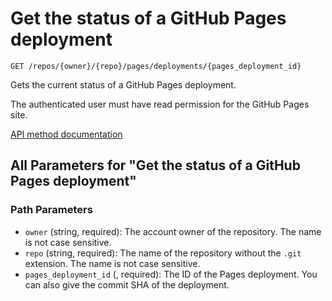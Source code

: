 # Get the status of a GitHub Pages deployment

`GET /repos/{owner}/{repo}/pages/deployments/{pages_deployment_id}`

Gets the current status of a GitHub Pages deployment.

The authenticated user must have read permission for the GitHub Pages site.

[API method documentation](https://docs.github.com/rest/pages/pages#get-the-status-of-a-github-pages-deployment)

## All Parameters for "Get the status of a GitHub Pages deployment"

### Path Parameters

- `owner` (string, required): The account owner of the repository. The name is not case sensitive.
- `repo` (string, required): The name of the repository without the `.git` extension. The name is not case sensitive.
- `pages_deployment_id` (, required): The ID of the Pages deployment. You can also give the commit SHA of the deployment.